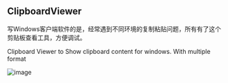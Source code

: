 ## ClipboardViewer
写Windows客户端软件的是，经常遇到不同环境的复制粘贴问题，所有有了这个剪贴板查看工具，方便调试。

Clipboard Viewer to Show clipboard content for windows. With multiple format

![image](https://github.com/user-attachments/assets/a6f7552a-8989-41ed-9497-d70fb4f0fb04)
